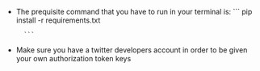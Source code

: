- The prequisite command that you have to run in your terminal is:
        ```
        pip install -r requirements.txt

        ```

- Make sure you have a twitter developers account in order to be given your own authorization token keys
